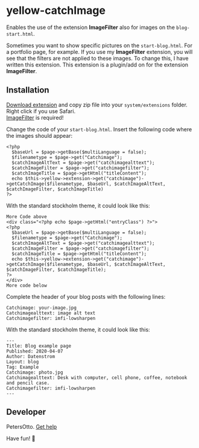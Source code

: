 # yellow-catchImage
Enables the use of the extension **ImageFilter** also for images on the `blog-start.html`.

Sometimes you want to show specific pictures on the `start-blog.html`. For a portfolio page, for example.
If you use my **ImageFilter** extension, you will see that the filters are not applied to these images.
To change this, I have written this extension. This extension is a plugin/add on for the extension **ImageFilter**.

## Installation
[Download extension](https://github.com/PetersOtto/yellow-catchImage.git) and copy zip file into your `system/extensions` folder. Right click if you use Safari.  
[ImageFilter](https://github.com/PetersOtto/yellow-ImageFilter) is required!

Change the code of your `start-blog.html`. Insert the following code where the images should appear: 

```
<?php 
  $baseUrl = $page->getBase($multiLanguage = false); 
  $filenametype = $page->get("Catchimage"); 
  $catchImageAltText = $page->get("catchimagealttext"); 
  $catchImageFilter = $page->get("catchimagefilter"); 
  $catchImageTitle = $page->getHtml("titleContent"); 
  echo $this->yellow->extension->get("catchimage")->getCatchImage($filenametype, $baseUrl, $catchImageAltText, $catchImageFilter, $catchImageTitle)
?>
```

With the standard stockholm theme, it could look like this:

```
More Code above
<div class="<?php echo $page->getHtml("entryClass") ?>">
<?php 
  $baseUrl = $page->getBase($multiLanguage = false);
  $filenametype = $page->get("Catchimage"); 
  $catchImageAltText = $page->get("catchimagealttext"); 
  $catchImageFilter = $page->get("catchimagefilter");
  $catchImageTitle = $page->getHtml("titleContent");
  echo $this->yellow->extension->get("catchimage")->getCatchImage($filenametype, $baseUrl, $catchImageAltText, $catchImageFilter, $catchImageTitle);
?>
</div>
More code below

```

Complete the header of your blog posts with the following lines:
```
Catchimage: your-image.jpg
Catchimagealttext: image alt text
Catchimagefilter: imfi-lowsharpen

```

With the standard stockholm theme, it could look like this:

```
---
Title: Blog example page
Published: 2020-04-07
Author: Datenstrom
Layout: blog
Tag: Example
Catchimage: photo.jpg
Catchimagealttext: Desk with computer, cell phone, coffee, notebook and pencil case.
Catchimagefilter: imfi-lowsharpen
---
```
## Developer
PetersOtto. [Get help](https://datenstrom.se/yellow/help/)

Have fun! &#129395;
